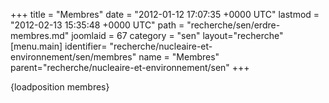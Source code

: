 +++
title = "Membres"
date = "2012-01-12 17:07:35 +0000 UTC"
lastmod = "2012-02-13 15:35:48 +0000 UTC"
path = "recherche/sen/erdre-membres.md"
joomlaid = 67
category = "sen"
layout="recherche"
[menu.main]
  identifier= "recherche/nucleaire-et-environnement/sen/membres"
  name = "Membres"
  parent="recherche/nucleaire-et-environnement/sen"
+++
<p>{loadposition membres}</p>